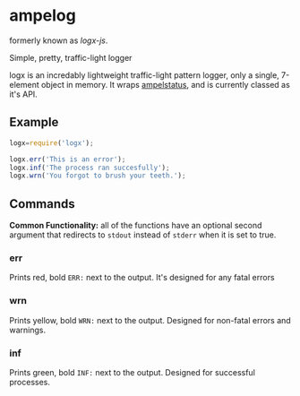# ampelog

formerly known as *logx-js*.

Simple, pretty, traffic-light logger

logx is an incredably lightweight traffic-light pattern logger, only a single, 7-element object in memory.
It wraps [ampelstatus](ampelstatus), and is currently classed as it's API.

## Example

```js
logx=require('logx');

logx.err('This is an error');
logx.inf('The process ran succesfully');
logx.wrn('You forgot to brush your teeth.');
```

## Commands
**Common Functionality:** all of the functions have an optional second argument that redirects to `stdout` instead of `stderr`
when it is set to true.

### err
Prints red, bold `ERR:` next to the output. It's designed for any fatal errors

### wrn
Prints yellow, bold `WRN:` next to the output. Designed for non-fatal errors and warnings.

### inf
Prints green, bold `INF:` next to the output. Designed for successful processes.
